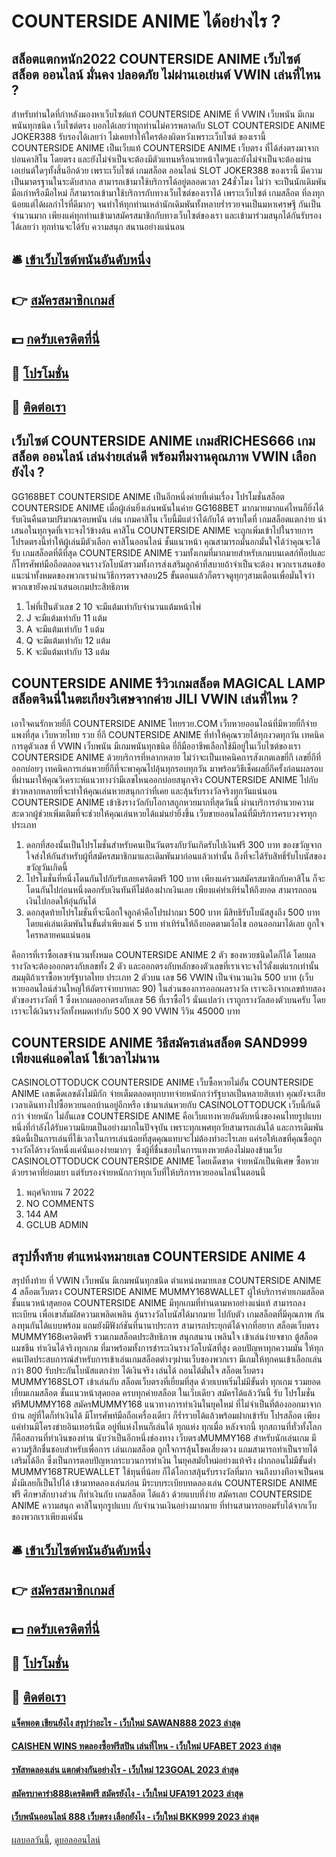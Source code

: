 # COUNTERSIDE ANIME ได้อย่างไร ?
## สล็อตแตกหนัก2022 COUNTERSIDE ANIME เว็บไซต์ สล็อต ออนไลน์ มั่นคง ปลอดภัย ไม่ผ่านเอเย่นต์ VWIN เล่นที่ไหน ?
สำหรับท่านใดที่กำหลังมองหาเว็บไซต์แท้ COUNTERSIDE ANIME ที่ VWIN เว็บพนัน มีเกมพนันทุกชนิด เว็บไซต์ตรง บอกได้เลยว่าทุกท่านไม่ควรพลาดกับ SLOT COUNTERSIDE ANIME JOKER388 รับรองได้เลยว่า ไม่เคยทำให้ใครต้องผิดหวังเพราะเว็บไซต์ ของเรานี้ COUNTERSIDE ANIME เป็นเว็บแท้ COUNTERSIDE ANIME เว็บตรง ที่ได้ส่งตรงมาจาก บ่อนคาสิโน โดยตรง และยังไม่จำเป็นจะต้องมีตัวแทนหรือนายหน้าใดๆและยังไม่จำเป็นจะต้องผ่านเอเย่นต์ใดๆทั้งสิ้นอีกด้วย เพราะเว็บไซต์ เกมสล็อต ออนไลน์ SLOT JOKER388 ของเรานี้ มีความเป็นมาตรฐานในระดับสากล สามารถเข้ามาใช้บริการได้อยู่ตลอดเวลา 24ชั่วโมง ไม่ว่า จะเป็นนักเดิมพันมือเก่าหรือมือใหม่ ก็สามารถเข้ามาใช้บริการกับทางเว็บไซต์ของเราได้ เพราะเว็บไซต์ เกมสล็อต ที่ลงทุกน้อยแต่ได้ผลกำไรที่ดีมากๆ จนทำให้ทุกท่านเหล่านักเดิมพันทั้งหลายร่ำรวยจนเป็นมหาเศรษฐี กันเป็นจำนวนมาก เพียงแค่ทุกท่านเข้ามาสมัครสมาชิกกับทางเว็บไซต์ของเรา และเข้ามาร่วมสนุกได้กันรับรองได้เลยว่า ทุกท่านจะได้รับ ความสนุก สนานอย่างแน่นอน

## 🛎 [เข้าเว็บไซต์พนันอันดับหนึ่ง](https://bit.ly/3SdLNi2)
## 👉 [สมัครสมาชิกเกมส์](https://bit.ly/3SdLNi2)
## 💵 [กดรับเครดิตที่นี่](https://bit.ly/3dyRKHj)
## 👑 [โปรโมชั่น](https://bit.ly/3dyRKHj)
## 📱 [ติดต่อเรา](https://bit.ly/3dyRKHj)

## เว็บไซต์ COUNTERSIDE ANIME เกมส์RICHES666 เกมสล็อต ออนไลน์ เล่นง่ายเล่นดี พร้อมทีมงานคุณภาพ VWIN เลือกยังไง ?
GG168BET COUNTERSIDE ANIME เป็นอีกหนึ่งค่ายที่เด่นเรื่อง โปรโมชั่นสล็อต COUNTERSIDE ANIME เมื่อผู้เล่นยิ่งเล่นพนันในค่าย GG168BET มากมายมากแค่ไหนก็ยิ่งได้รับเงินคืนตามปริมาณรอบพนัน เล่น เกมคาสิโน เว็บนี้มีแต่ว่าได้กับได้ ตราบใดที่ เกมสล็อตแตกง่าย นำเสนอในทุกจุดที่เจาะจงไว้ข้างต้น คาสิโน COUNTERSIDE ANIME จะถูกเพิ่มเข้าไปในรายการโปรดตรงนี้ทำให้ผู้เล่นมีตัวเลือก คาสิโนออนไลน์ ชั้นแนวหน้า คุณสามารถมั่นอกมั่นใจได้ว่าคุณจะได้รับ เกมสล็อตที่ดีที่สุด COUNTERSIDE ANIME รวมทั้งเกมที่มากมายสำหรับเกมบนเดสก์ท็อปและก็โทรศัพท์มือถือตลอดจนรางวัลโบนัสรวมทั้งการส่งเสริมลูกค้าที่สบายถ้าจำเป็นจะต้อง พวกเราเสนอข้อแนะนำทั้งหมดของพวกเราผ่านวิธีการตรวจสอบ25 ขั้นตอนแล้วก็ตรวจดูทุกๆสามเดือนเพื่อมั่นใจว่าพวกเขายังคงนำเสนอเกมประสิทธิภาพ
1. ไพ่ที่เป็นตัวเลข 2 10 จะมีแต้มเท่ากับจำนวนแต้มหน้าไพ่
2. J จะมีแต้มเท่ากับ 11 แต้ม
3. A จะมีแต้มเท่ากับ 1 แต้ม
4. Q จะมีแต้มเท่ากับ 12 แต้ม
5. K จะมีแต้มเท่ากับ 13 แต้ม

## COUNTERSIDE ANIME รีวิวเกมสล็อต MAGICAL LAMP สล็อตจินนี่ในตะเกียงวิเศษจากค่าย JILI VWIN เล่นที่ไหน ?
เอาใจคนรักหวยยี่กี COUNTERSIDE ANIME ไทยรวย.COM เว็บหวยออนไลน์ที่มีหวยยี่กีจ่ายแพงที่สุด เว็บหวยไทย รวย ยี่กี COUNTERSIDE ANIME ที่ทำให้คุณรวยได้ทุกงวดทุกวัน เทคนิคการดูตัวเลข ที่ VWIN เว็บพนัน มีเกมพนันทุกชนิด ยี่กีมืออาชีพเลือกใช้มีอยู่ในเว็บไซต์ของเรา COUNTERSIDE ANIME ด้วยบริการที่หลากหลาย ไม่ว่าจะเป็นเทคนิคการสังเกตเลขยี่กี เลขยี่กีที่ออกบ่อยๆ เทคนิคการเล่นหวยยี่กีที่จะพาคุณไปลุ้นทุกรอบทุกวัน มาพร้อมวิธีเช็คผลยี่กีครั้งก่อนผลรอบที่ผ่านมาให้คุณวิเคราะห์แนวทางว่ามีเลขไหนออกบ่อยสนุกจริง COUNTERSIDE ANIME ไปกับข่าวหลากหลายที่จะทำให้คุณเล่นหวยสนุกกว่าที่เคย และลุ้นรับรางวัลจริงทุกวันแน่นอน COUNTERSIDE ANIME เข้าชิงรางวัลกับโอกาสถูกหวยมากที่สุดวันนี้ ผ่านบริการอำนวยความสะดวกผู้ช่วยเพิ่มเติมที่จะช่วยให้คุณเล่นหวยได้แม่นยำยิ่งขึ้น เว็บขายออนไลน์ที่มีบริการครบวงจรทุกประเภท
1. ดอกที่สองนั้นเป็นโปรโมชั่นสำหรับคนเป็นวันตรงกับวันเกิดรับไปเงินฟรี 300 บาท ของขวัญจากใจส่งให้กันสำหรับผู้ที่สมัครสมาชิกมาและเดิมพันมาก่อนแล้วเท่านั้น ถึงที่จะได้รับสิทธิ์รับโบนัสของขวัญวันเกิดนี้
2. โปรโมชั่นที่หนึ่งโดนกันไปกับรับเลยเครดิตฟรี 100 บาท เพียงแค่รวมสมัครสมาชิกกับคาสิโน ก็จะโดนกันไปก่อนหนึ่งดอกรับเงินทันทีไม่ต้องฝากเงินเลย เพียงแค่ทำเทิร์นให้ถึงยอด สามารถถอนเงินไปกอดให้อุ่นกันได้
3. ดอกสุดท้ายโปรโมชั่นที่จะน็อกใจลูกค้าคือโปรฝากมา 500 บาท มีสิทธิรับโบนัสสูงถึง 500 บาท โดยแค่เล่นเดิมพันในขั้นต่ำเพียงแค่ 5 บาท ทำเทิร์นให้ถึงยอดตามเงื่อไข ถอนออกมาได้เลย ถูกใจใครหลายคนแน่นอน

คือการที่เราซื้อเลขจำนวนทั้งหมด COUNTERSIDE ANIME 2 ตัว ของหวยชนิดใดก็ได้ โดยผลรางวัลจะต้องออกตรงกับเลขทั้ง 2 ตัว และออกตรงกับหลักของตัวเลขที่เราเจาะจงไว้ตั้งแต่แรกเท่านั้น
สมมุติถ้าเราซื้อหวยรัฐบาลไทย ประเภท 2 ตัวบน เลข 56 VWIN เป็นจำนวนเงิน 500 บาท (เว็บหวยออนไลน์ส่วนใหญ่ให้อัตราจ่ายบาทละ 90) ในส่วนของการออกผลรางวัล เราจะอิงจากเลขท้ายสองตัวของรางวัลที่ 1 ซึ่งหากผลออกตรงกับเลข 56 ที่เราซื้อไว้ นั่นแปลว่า เราถูกรางวัลสองตัวบนครับ โดยเราจะได้เงินรางวัลทั้งหมดเท่ากับ 500 X 90 VWIN วีวิน 45000 บาท

## COUNTERSIDE ANIME วิธีสมัครเล่นสล็อต SAND999 เพียงแค่แอดไลน์ ใช้เวลาไม่นาน
CASINOLOTTODUCK COUNTERSIDE ANIME เว็บซื้อหวยไม่อั้น COUNTERSIDE ANIME เลขเด็ดเลขดังไม่มีกัก จ่ายเต็มตลอดทุกบาทจ่ายหนักกว่ารัฐบาลเป็นหลายสิบเท่า คุณยังจะเสียเวลาเดินทางไปซื้อหวยนอกบ้านอยู่อีกหรือ เข้ามาเล่นหวยกับ CASINOLOTTODUCK เว็บนี้กันดีกว่า จ่ายหนัก ไม่อั้นเลข COUNTERSIDE ANIME คือเว็บแทงหวยอันดับหนึ่งของคนไทยรูปแบบหนึ่งที่กำลังได้รับความนิยมเป็นอย่างมากในปัจจุบัน เพราะทุกเพศทุกวัยสามารถเล่นได้ และการเดิมพันชนิดนี้เป็นการเล่นที่ใช้เวลาในการเล่นน้อยที่สุดคุณแทบจะไม่ต้องทำอะไรเลย แค่รอให้เลขที่คุณซื้อถูกรางวัลได้รางวัลหนึ่งแค่นั่นเองง่ายมากๆ  ซึ่งผู้ที่ชื่นชอบในการแทงหวยต้องไม่มองข้ามเว็บ CASINOLOTTODUCK COUNTERSIDE ANIME โดยเด็ดขาด จ่ายหนักเป็นพิเศษ ซื้อหวยด้วยราคาที่ย่อมเยา แต่รับรองจ่ายหนักกว่าทุกเว็บที่ให้บริการหวยออนไลน์ในตอนนี้
1. พฤศจิกายน 7 2022
2. NO COMMENTS
3. 144 AM
4. GCLUB ADMIN

## สรุปทิ้งท้าย ตำแหน่งหมายเลข COUNTERSIDE ANIME 4
สรุปทิ้งท้าย ที่ VWIN เว็บพนัน มีเกมพนันทุกชนิด ตำแหน่งหมายเลข COUNTERSIDE ANIME 4 สล็อตเว็บตรง COUNTERSIDE ANIME MUMMY168WALLET ผู้ให้บริการค่ายเกมสล็อตชั้นแนวหน้าสุดยอด COUNTERSIDE ANIME มีทุกเกมที่ท่านตามหาอย่างแน่แท้ สามารถลงทะเบียน เพื่อเขาสัมผัสความเพลิดเพลิน ลุ้นรางวัลโบนัสได้มากมาย ไปกับตัว เกมสล็อตที่มีคุณภาพ กัน ลงทุนกันได้แบบพร้อม แถมยังมีฟังก์ชันที่นานาประการ สามารถประยุกต์ได้จากที่อยาก สล็อตเว็บตรง MUMMY168เครดิตฟรี รวมเกมสล็อตประสิทธิภาพ สนุกสนาน เพลินใจ เข้าเล่นง่ายจขาก ตู้สล็อตแมชชีน ทำเงินได้จริงทุกเกม ที่มาพร้อมทั้งการชำระเงินรางวัลโบนัสที่สูง ตอบปัญหาทุกความมัน ให้ทุกคนเปิดประสบการณ์สำหรับการเข้าเล่นเกมสล็อตต่างๆผ่านเว็บของพวกเรา มีเกมให้ทุกคนเข้าเลือกเล่นกว่า 800 รับประกันโบนัสแตกง่าย ได้เงินจริง เล่นได้ ถอนได้มั่นใจ สล็อตเว็บตรง MUMMY168SLOT เข้าเล่นกับ สล็อตเว็บตรงที่เยี่ยมที่สุด ด้วยเบทเริ่มไม่มีขั้นต่ำ ทุกเกม รวมยอดเยี่ยมเกมสล็อต ชั้นแนวหน้าสุดยอด ครบทุกค่ายสล็อต ในเว็บเดียว สมัครได้แล้ววันนี้ รับ โปรโมชั่นฟรีMUMMY168
สมัครMUMMY168 แนวทางการทำเงินในยุคใหม่ ที่ไม่จำเป็นที่ต้องออกมาจากบ้าน อยู่ที่ใดก็ทำเงินได้ มีโทรศัพท์มือถือเครื่องเดียว ก็ร่ำรวยได้แล้วพร้อมฝากเข้ารับ โปรสล็อต เพียงแค่ท่านมีโครงข่ายอินเทอร์เน็ต อยู่ที่แห่งไหนก็เล่นได้ ทุกแห่ง ทุกเมื่อ หลังจากนี้ ทุกสถานที่ทั่วทั้งโลก ก็คือสถานที่ทำเงินของท่าน นับว่าเป็นอีกหนึ่งช่องทาง เว็บตรงMUMMY168 สำหรับนักเล่นเกม มีความรู้สึกชื่นชอบสำหรับเพื่อการ เล่นเกมสล็อต ถูกใจการลุ้นโชคเสี่ยงดวง แถมสามารถทำเป็นรายได้เสริมได้อีก ซึ่งเป็นการตอบปัญหากระบวนการทำเงิน ในยุคสมัยใหม่อย่างแท้จริง ฝากถอนไม่มีขั้นต่ำ MUMMY168TRUEWALLET ใช้ทุนที่น้อย ก็ได้โอกาสลุ้นรับรางวัลที่มาก จนถึงบางทีอาจเป็นคนมั่งมีเลยก็เป็นไปได้ เข้ามาทดลองเล่นก่อน มีระบบระเบียบทดลองเล่น COUNTERSIDE ANIME ฟรี ศึกษาสักบางส่วน ก็ทำเงินกับ เกมสล็อต ได้แล้ว ด้วยแบบที่ง่าย สมัครเลย COUNTERSIDE ANIME ความสนุก คาสิโนทุกรูปแบบ กับจำนวนเงินอย่างมากมาย ที่ท่านสามารถยอมรับได้จากเว็บของพวกเราเพียงแค่นั้น

## 🛎 [เข้าเว็บไซต์พนันอันดับหนึ่ง](https://bit.ly/3SdLNi2)
## 👉 [สมัครสมาชิกเกมส์](https://bit.ly/3SdLNi2)
## 💵 [กดรับเครดิตที่นี่](https://bit.ly/3dyRKHj)
## 👑 [โปรโมชั่น](https://bit.ly/3dyRKHj)
## 📱 [ติดต่อเรา](https://bit.ly/3dyRKHj)

#### [แจ็คพอต เขียนยังไง สรุปว่าอะไร - เว็บใหม่ SAWAN888 2023 ล่าสุด](https://atom.io/themes/แจ็คพอต%20เขียนยังไง%20สรุปว่าอะไร%20-%20เว็บใหม่%20sawan888%202023%20ล่าสุด)
#### [CAISHEN WINS ทดลองซื้อฟรีสปิน เล่นที่ไหน - เว็บใหม่ UFABET 2023 ล่าสุด](https://atom.io/themes/caishen%20wins%20ทดลองซื้อฟรีสปิน%20เล่นที่ไหน%20-%20เว็บใหม่%20ufabet%202023%20ล่าสุด)
#### [รหัสทดลองเล่น แตกต่างกันอย่างไร - เว็บใหม่ 123GOAL 2023 ล่าสุด](https://atom.io/themes/รหัสทดลองเล่น%20แตกต่างกันอย่างไร%20-%20เว็บใหม่%20123goal%202023%20ล่าสุด)
#### [สมัครบาคาร่า888เครดิตฟรี สมัครยังไง - เว็บใหม่ UFA191 2023 ล่าสุด](https://atom.io/themes/สมัครบาคาร่า888เครดิตฟรี%20สมัครยังไง%20-%20เว็บใหม่%20ufa191%202023%20ล่าสุด)
#### [เว็บพนันออนไลน์ 888 เว็บตรง เลือกยังไง - เว็บใหม่ BKK999 2023 ล่าสุด](https://atom.io/themes/เว็บพนันออนไลน์%20888%20เว็บตรง%20เลือกยังไง%20-%20เว็บใหม่%20bkk999%202023%20ล่าสุด)

[ผลบอลวันนี้](https://siamsport.tv "ผลบอลวันนี้"), [ดูบอลออนไลน์](https://siamsport.tv/ดูบอลสด "ดูบอลออนไลน์")